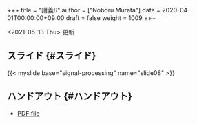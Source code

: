 +++
title = "講義8"
author = ["Noboru Murata"]
date = 2020-04-01T00:00:00+09:00
draft = false
weight = 1009
+++

<span class="timestamp-wrapper"><span class="timestamp">&lt;2021-05-13 Thu&gt; </span></span> 更新


## スライド {#スライド}

{{< myslide base="signal-processing" name="slide08" >}}


## ハンドアウト {#ハンドアウト}

-   [PDF file](https://noboru-murata.github.io/signal-processing/pdfs/slide08.pdf)